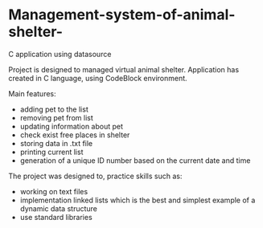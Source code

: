 # Management-system-of-animal-shelter-
C application using datasource

Project is designed to managed virtual animal shelter. Application has created in C language, using CodeBlock environment. 

Main features:
* adding pet to the list
* removing pet from list
* updating information about pet
* check exist free places in shelter
* storing data in .txt file
* printing current list
* generation of a unique ID number based on the current date and time 

The project was designed to, practice skills such as:
* working on text files
* implementation linked lists which is the best and simplest example of a dynamic data structure
* use standard libraries
